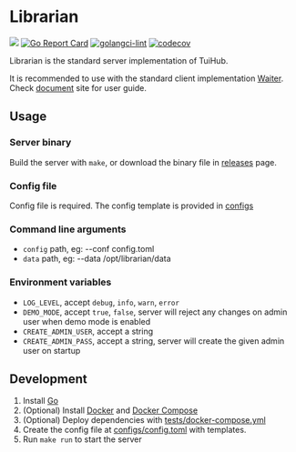 # Librarian

[![](https://img.shields.io/github/v/release/tuihub/librarian.svg)](https://github.com/tuihub/librarian/releases/latest)
[![Go Report Card](https://goreportcard.com/badge/github.com/tuihub/librarian)](https://goreportcard.com/report/github.com/tuihub/librarian)
[![golangci-lint](https://github.com/TuiHub/Librarian/actions/workflows/golangci-lint.yml/badge.svg)](https://github.com/TuiHub/Librarian/actions/workflows/golangci-lint.yml)
[![codecov](https://codecov.io/gh/TuiHub/Librarian/branch/master/graph/badge.svg?token=9E9VIBWYZV)](https://codecov.io/gh/TuiHub/Librarian)

Librarian is the standard server implementation of TuiHub.  

It is recommended to use with the standard client implementation [Waiter](https://github.com/tuihub/waiter). Check [document](https://docs.tuihub.org) site for user guide.

## Usage

### Server binary

Build the server with `make`,
or download the binary file in [releases](https://github.com/tuihub/librarian/releases) page.

### Config file

Config file is required. The config template is provided in [configs](configs)

### Command line arguments

- `config` path, eg: --conf config.toml
- `data` path, eg: --data /opt/librarian/data

### Environment variables

- `LOG_LEVEL`, accept `debug`, `info`, `warn`, `error`
- `DEMO_MODE`, accept `true`, `false`, server will reject any changes on admin user when demo mode is enabled
- `CREATE_ADMIN_USER`, accept a string
- `CREATE_ADMIN_PASS`, accept a string, server will create the given admin user on startup

## Development

1. Install [Go](https://golang.org/)
2. (Optional) Install [Docker](https://docs.docker.com/) and [Docker Compose](https://docs.docker.com/compose/)
3. (Optional) Deploy dependencies with [tests/docker-compose.yml](tests/docker-compose.yml)
4. Create the config file at [configs/config.toml](configs/config.toml) with templates.
5. Run `make run` to start the server
